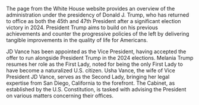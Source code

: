 The page from the White House website provides an overview of the administration under the presidency of Donald J. Trump, who has returned to office as both the 45th and 47th President after a significant election victory in 2024. President Trump aims to build on his previous achievements and counter the progressive policies of the left by delivering tangible improvements in the quality of life for Americans.

JD Vance has been appointed as the Vice President, having accepted the offer to run alongside President Trump in the 2024 elections. Melania Trump resumes her role as the First Lady, noted for being the only First Lady to have become a naturalized U.S. citizen. Usha Vance, the wife of Vice President JD Vance, serves as the Second Lady, bringing her legal expertise from San Diego, California to the forefront. The Cabinet, as established by the U.S. Constitution, is tasked with advising the President on various matters concerning their offices.